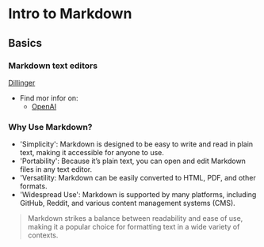 # Intro to Markdown
## Basics
### Markdown text editors

[Dillinger](https://dillinger.io/)

- Find mor infor on:
  - [OpenAI](https://www.openai.com)

### Why Use Markdown?

- 'Simplicity': Markdown is designed to be easy to write and read in plain text, making it accessible for anyone to use.
- 'Portability': Because it’s plain text, you can open and edit Markdown files in any text editor.
- 'Versatility: Markdown can be easily converted to HTML, PDF, and other formats.
- 'Widespread Use': Markdown is supported by many platforms, including GitHub, Reddit, and various content management systems (CMS).

> Markdown strikes a balance between readability and ease of use, making it a popular choice for formatting text in a wide variety of contexts.






